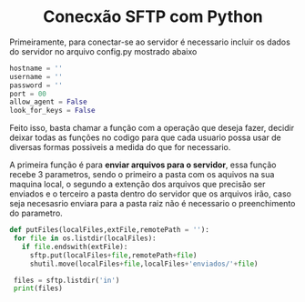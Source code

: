 <h1 align="center">Conecxão SFTP com Python</h1>

Primeiramente, para conectar-se ao servidor é necessario incluir os dados do servidor no arquivo config.py mostrado abaixo

```Python
hostname = ''
username = ''
password = ''
port = 00
allow_agent = False
look_for_keys = False
```

Feito isso, basta chamar a função com a operação que deseja fazer, decidir deixar todas as funções no codigo para que cada usuario possa usar de diversas formas possiveis a medida do que for necessario.

A primeira função é para <strong>enviar arquivos para o servidor</strong>, essa função recebe 3 parametros, sendo o primeiro a pasta com os aquivos na sua maquina local, o segundo a extenção dos arquivos que precisão ser enviados e o terceiro a pasta dentro do servidor que os arquivos irão, caso seja necesasrio enviara para a pasta raiz não é necessario o preenchimento do parametro.

```Python
def putFiles(localFiles,extFile,remotePath = ''):
 for file in os.listdir(localFiles): 
   if file.endswith(extFile): 
     sftp.put(localFiles+file,remotePath+file)
     shutil.move(localFiles+file,localFiles+'enviados/'+file)

 files = sftp.listdir('in')
 print(files)
```
